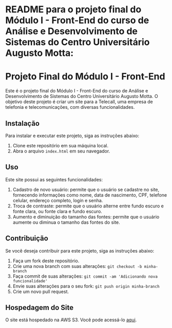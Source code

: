 # README para o projeto final do Módulo I - Front-End do curso de Análise e Desenvolvimento de Sistemas do Centro Universitário Augusto Motta:

# Projeto Final do Módulo I - Front-End

Este é o projeto final do Módulo I - Front-End do curso de Análise e Desenvolvimento de Sistemas do Centro Universitário Augusto Motta. O objetivo deste projeto é criar um site para a Telecall, uma empresa de telefonia e telecomunicações, com diversas funcionalidades.

## Instalação

Para instalar e executar este projeto, siga as instruções abaixo:

1. Clone este repositório em sua máquina local.
2. Abra o arquivo `index.html` em seu navegador.

## Uso

Este site possui as seguintes funcionalidades:

1. Cadastro de novo usuário: permite que o usuário se cadastre no site, fornecendo informações como nome, data de nascimento, CPF, telefone celular, endereço completo, login e senha.
2. Troca de contraste: permite que o usuário alterne entre fundo escuro e fonte clara, ou fonte clara e fundo escuro.
3. Aumento e diminuição do tamanho das fontes: permite que o usuário aumente ou diminua o tamanho das fontes do site.

## Contribuição

Se você deseja contribuir para este projeto, siga as instruções abaixo:

1. Faça um fork deste repositório.
2. Crie uma nova branch com suas alterações: `git checkout -b minha-branch`
3. Faça commit de suas alterações: `git commit -am 'Adicionando nova funcionalidade'`
4. Envie suas alterações para o seu fork: `git push origin minha-branch`
5. Crie um novo pull request.

## Hospedagem do Site

O site está hospedado na AWS S3. Você pode acessá-lo [aqui](https://meu-bucket-telecall-joao.s3.sa-east-1.amazonaws.com/projeto-telecall-main-meu/index.html).

